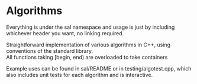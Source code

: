 Algorithms
====
Everything is under the sal namespace and usage is just by including whichever header you want, no linking required. 

Straightforward implementation of various algorithms in C++,
using conventions of the standard library. 
<br>
All functions taking [begin, end) are overloaded to take containers

Example uses can be found in sal/README or in testing/algotest.cpp, which also includes unit tests
for each algorithm and is interactive.